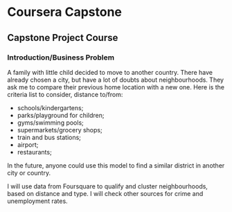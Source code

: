 # Coursera Capstone
## Capstone Project Course

### Introduction/Business Problem
A family with little child decided to move to another country. There have already chosen a city, but have a lot of doubts about neighbourhoods. They ask me to compare their previous home location with a new one. 
Here is the criteria list to consider, distance to/from:
- schools/kindergartens;
- parks/playground for children;
- gyms/swimming pools;
- supermarkets/grocery shops;
- train and bus stations;
- airport;
- restaurants;

In the future, anyone could use this model to find a similar district in another city or country.

I will use data from Foursquare to qualify and cluster neighbourhoods, based on distance and type. I will check other sources for crime and unemployment rates.
